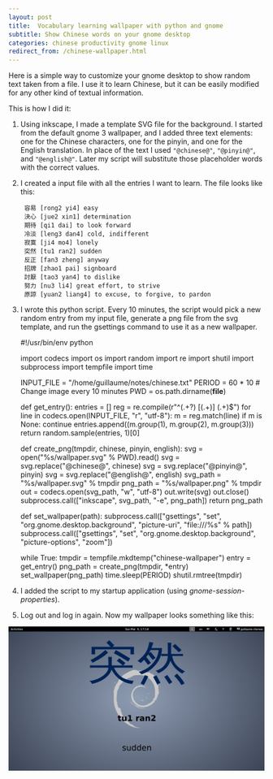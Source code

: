 ```yaml
---
layout: post
title:  Vocabulary learning wallpaper with python and gnome
subtitle: Show Chinese words on your gnome desktop
categories: chinese productivity gnome linux
redirect_from: /chinese-wallpaper.html
---
```


Here is a simple way to customize your gnome desktop to show random text taken
from a file.  I use it to learn Chinese, but it can be easily modified for any
other kind of textual information.

This is how I did it:

1. Using inkscape, I made a template SVG file for the background.  I started
   from the default gnome 3 wallpaper, and I added three text elements: one for
   the Chinese characters, one for the pinyin, and one for the English
   translation.  In place of the text I used `"@chinese@"`, `"@pinyin@"`, and
   `"@english@"`.  Later my script will substitute those placeholder words with
   the correct values.

2. I created a input file with all the entries I want to learn.  The file looks
   like this:

        容易 [rong2 yi4] easy
        決心 [jue2 xin1] determination
        期待 [qi1 dai] to look forward
        冷淡 [leng3 dan4] cold, indifferent
        寂寞 [ji4 mo4] lonely
        突然 [tu1 ran2] sudden
        反正 [fan3 zheng] anyway
        招牌 [zhao1 pai] signboard
        討厭 [tao3 yan4] to dislike
        努力 [nu3 li4] great effort, to strive
        原諒 [yuan2 liang4] to excuse, to forgive, to pardon

3. I wrote this python script.  Every 10 minutes, the script would pick a new
   random entry from my input file, generate a png file from the svg template,
   and run the gsettings command to use it as a new wallpaper.

    #!/usr/bin/env python
    
    import codecs
    import os
    import random
    import re
    import shutil
    import subprocess
    import tempfile
    import time
    
    
    INPUT_FILE = "/home/guillaume/notes/chinese.txt"
    PERIOD = 60 * 10        # Change image every 10 minutes
    PWD = os.path.dirname(__file__)
    
    
    def get_entry():
        entries = []
        reg = re.compile(r"^(.+?) \[(.+)\] (.+)$")
        for line in codecs.open(INPUT_FILE, "r", "utf-8"):
            m = reg.match(line)
            if m is None:
                continue
            entries.append((m.group(1), m.group(2), m.group(3)))
        return random.sample(entries, 1)[0]
    
    
    def create_png(tmpdir, chinese, pinyin, english):
        svg = open("%s/wallpaper.svg" % PWD).read()
        svg = svg.replace("@chinese@", chinese)
        svg = svg.replace("@pinyin@", pinyin)
        svg = svg.replace("@english@", english)
        svg_path = "%s/wallpaper.svg" % tmpdir
        png_path = "%s/wallpaper.png" % tmpdir
        out = codecs.open(svg_path, "w", "utf-8")
        out.write(svg)
        out.close()
        subprocess.call(["inkscape", svg_path, "-e", png_path])
        return png_path
    
    
    def set_wallpaper(path):
        subprocess.call(["gsettings", "set",
                         "org.gnome.desktop.background", "picture-uri",
                         "file:///%s" % path])
        subprocess.call(["gsettings", "set",
                         "org.gnome.desktop.background",
                         "picture-options", "zoom"])
    
    
    while True:
        tmpdir = tempfile.mkdtemp("chinese-wallpaper")
        entry = get_entry()
        png_path = create_png(tmpdir, *entry)
        set_wallpaper(png_path)
        time.sleep(PERIOD)
        shutil.rmtree(tmpdir)

4. I added the script to my startup application (using
   *gnome-session-properties*).


5. Log out and log in again.  Now my wallpaper looks something like this:

![Chinese wallpaper](/assets/imgs/chinese-wallpaper.png)

